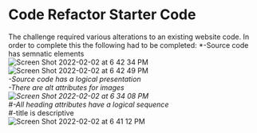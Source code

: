 # Code Refactor Starter Code

The challenge required various alterations to an existing website code. 
In order to complete this the following had to be completed:
*-Source code has semnatic elements <br />
![Screen Shot 2022-02-02 at 6 42 34 PM](https://user-images.githubusercontent.com/79173328/152272912-85c3a32d-9e7d-4355-b7e1-18016e5ce2e4.png) <br />
![Screen Shot 2022-02-02 at 6 42 49 PM](https://user-images.githubusercontent.com/79173328/152272933-4f7b7bb6-a7b7-4329-90f7-d51a7cc9918d.png) <br />
*-Source code has a logical presentation<br />
*-There are alt attributes for images<br />
![Screen Shot 2022-02-02 at 6 34 08 PM](https://user-images.githubusercontent.com/79173328/152271988-8e96953d-03dc-4ae9-a11b-e7c5eb81d946.png) <br />
#*-All heading attributes have a logical sequence<br />
#*-title is descriptive<br />
![Screen Shot 2022-02-02 at 6 41 12 PM](https://user-images.githubusercontent.com/79173328/152273218-5b2d3cc7-13fe-4e14-8996-37656cdf4824.png) <br />

